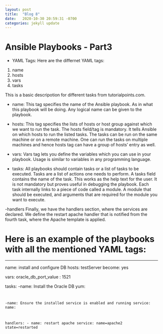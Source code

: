 ```yaml
---
layout: post
title:  "Blog 8"
date:   2020-10-30 20:59:31 -0700
categories: jekyll update
---
```



# Ansible Playbooks - Part3

- YAML Tags:
Here are the differnet YAML tags:
 1. name
 2. hosts
 3. vars
 4. tasks

This is a basic descripotion for different tasks from tutorialpoints.com. 

 - name:
 This tag specifies the name of the Ansible playbook. As in what this playbook will be doing. Any logical name can be given to the playbook.

 - hosts:
 This tag specifies the lists of hosts or host group against which we want to run the task. The hosts field/tag is mandatory. It tells Ansible on which hosts to run the listed tasks. The tasks can be run on the same machine or on a remote machine. One can run the tasks on multiple machines and hence hosts tag can have a group of hosts’ entry as well.

 - vars:
 Vars tag lets you define the variables which you can use in your playbook. Usage is similar to variables in any programming language.

 - tasks:
 All playbooks should contain tasks or a list of tasks to be executed. Tasks are a list of actions one needs to perform. A tasks field contains the name of the task. This works as the help text for the user. It is not mandatory but proves useful in debugging the playbook. Each task internally links to a piece of code called a module. A module that should be executed, and arguments that are required for the module you want to execute.

-handlers
Finally, we have the handlers section, where the services are declared. We define the restart apache handler that is notified from the fourth task, where the Apache template is applied.

# Here is an example of the playbooks with all the mentioned YAML tags:

--- 
   name: install and configure DB
   hosts: testServer
   become: yes

   vars: 
      oracle_db_port_value : 1521
   
   tasks:
   -name: Install the Oracle DB
      yum: <code to install the DB>
    
   -name: Ensure the installed service is enabled and running
   service:
      name: <your service name>

  handlers:
    - name: restart apache
      service: name=apache2 state=restarted